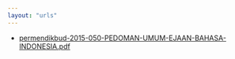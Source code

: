 ```yaml
---
layout: "urls"
---
```

* [permendikbud-2015-050-PEDOMAN-UMUM-EJAAN-BAHASA-INDONESIA.pdf](permendikbud-2015-050-PEDOMAN-UMUM-EJAAN-BAHASA-INDONESIA.pdf)
